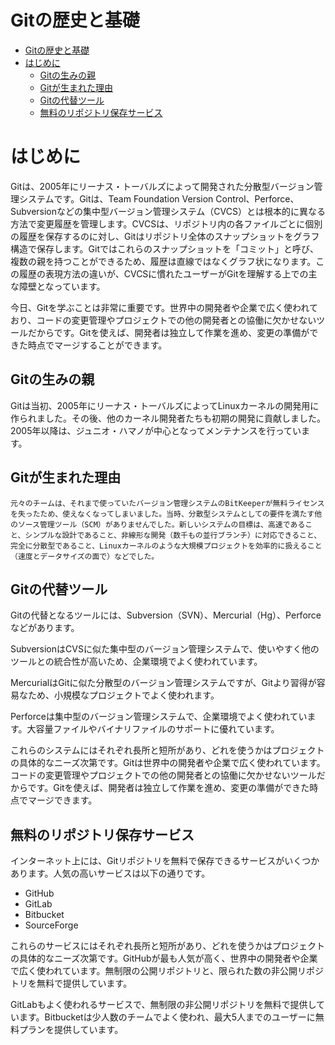 # Gitの歴史と基礎

- [Gitの歴史と基礎](#gitの歴史と基礎)
- [はじめに](#はじめに)
  - [Gitの生みの親](#gitの生みの親)
  - [Gitが生まれた理由](#gitが生まれた理由)
  - [Gitの代替ツール](#gitの代替ツール)
  - [無料のリポジトリ保存サービス](#無料のリポジトリ保存サービス)

# はじめに

Gitは、2005年にリーナス・トーバルズによって開発された分散型バージョン管理システムです。Gitは、Team Foundation Version Control、Perforce、Subversionなどの集中型バージョン管理システム（CVCS）とは根本的に異なる方法で変更履歴を管理します。CVCSは、リポジトリ内の各ファイルごとに個別の履歴を保存するのに対し、Gitはリポジトリ全体のスナップショットをグラフ構造で保存します。Gitではこれらのスナップショットを「コミット」と呼び、複数の親を持つことができるため、履歴は直線ではなくグラフ状になります。この履歴の表現方法の違いが、CVCSに慣れたユーザーがGitを理解する上での主な障壁となっています。

今日、Gitを学ぶことは非常に重要です。世界中の開発者や企業で広く使われており、コードの変更管理やプロジェクトでの他の開発者との協働に欠かせないツールだからです。Gitを使えば、開発者は独立して作業を進め、変更の準備ができた時点でマージすることができます。

## Gitの生みの親

Gitは当初、2005年にリーナス・トーバルズによってLinuxカーネルの開発用に作られました。その後、他のカーネル開発者たちも初期の開発に貢献しました。2005年以降は、ジュニオ・ハマノが中心となってメンテナンスを行っています。

## Gitが生まれた理由

```元々のチームは、それまで使っていたバージョン管理システムのBitKeeperが無料ライセンスを失ったため、使えなくなってしまいました。当時、分散型システムとしての要件を満たす他のソース管理ツール（SCM）がありませんでした。新しいシステムの目標は、高速であること、シンプルな設計であること、非線形な開発（数千もの並行ブランチ）に対応できること、完全に分散型であること、Linuxカーネルのような大規模プロジェクトを効率的に扱えること（速度とデータサイズの面で）などでした。```

## Gitの代替ツール

Gitの代替となるツールには、Subversion（SVN）、Mercurial（Hg）、Perforceなどがあります。

SubversionはCVSに似た集中型のバージョン管理システムで、使いやすく他のツールとの統合性が高いため、企業環境でよく使われています。

MercurialはGitに似た分散型のバージョン管理システムですが、Gitより習得が容易なため、小規模なプロジェクトでよく使われます。

Perforceは集中型のバージョン管理システムで、企業環境でよく使われています。大容量ファイルやバイナリファイルのサポートに優れています。

これらのシステムにはそれぞれ長所と短所があり、どれを使うかはプロジェクトの具体的なニーズ次第です。Gitは世界中の開発者や企業で広く使われています。コードの変更管理やプロジェクトでの他の開発者との協働に欠かせないツールだからです。Gitを使えば、開発者は独立して作業を進め、変更の準備ができた時点でマージできます。

## 無料のリポジトリ保存サービス

インターネット上には、Gitリポジトリを無料で保存できるサービスがいくつかあります。人気の高いサービスは以下の通りです。

- GitHub
- GitLab
- Bitbucket
- SourceForge

これらのサービスにはそれぞれ長所と短所があり、どれを使うかはプロジェクトの具体的なニーズ次第です。GitHubが最も人気が高く、世界中の開発者や企業で広く使われています。無制限の公開リポジトリと、限られた数の非公開リポジトリを無料で提供しています。

GitLabもよく使われるサービスで、無制限の非公開リポジトリを無料で提供しています。Bitbucketは少人数のチームでよく使われ、最大5人までのユーザーに無料プランを提供しています。